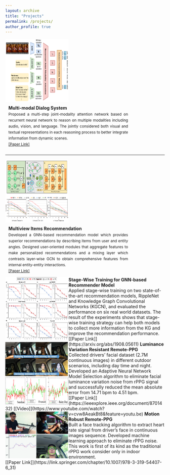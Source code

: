 ```yaml
---
layout: archive
title: "Projects"
permalink: /projects/
author_profile: true
---
```


<div style="float:left">
<img src="/images/AAAI_DSTC.png" align="left" width="200px" height="200px" >
</div>
<div style="margin:10px;float:left;width:75%;text-align:justify;line-height:18px">
<b>Multi-modal Dialog System</b>
<small><br>Proposed a multi-step joint-modality attention network based on recurrent neural network to reason on multiple modalities including audio, vision, and language. The jointly considered both visual and textual representations in each reasoning process to better integrate information from dynamic scenes.
<br>
<a href="https://arxiv.org/abs/2001.06206">[Paper Link]</a></small>
</div>
<div style="clear:both"></div>
<hr> 

<div style="float:left">
<img align="left" width="200px" height="200px" src="/images/SIGIR.png">
</div>
<div style="margin:10px;float:left;width:75%;text-align:justify;line-height:18px">
<b>Multiview Items Recommendation</b>
<small><br>Developed a GNN-based recommendation model which provides superior recommendations by describing items from user and entity angles. Designed user-oriented modules that aggregate features to make personalized recommendations and a mixing layer which contrasts layer-wise GCN to obtain comprehensive features from internal entity-entity interactions. 
<br>
<a href="https://arxiv.org/abs/2005.12516">[Paper Link]</a></small>
</div>
<div style="clear:both"></div>

 
<img align="left" width="200" height="200" src="/images/SW.png">
<b>Stage-Wise Training for GNN-based Recommender Model</b>
<br>Applied stage-wise training on two state-of-the-art recommendation models, RippleNet and Knowledge Graph Convolutional Networks (KGCN), and evaluated the performance on six real world datasets. The result of the experiments shows that stage-wise training strategy can help both models to collect more information from the KG and improve the recommendation performance. 
<br>[[Paper Link]](https://arxiv.org/abs/1908.05611)

 
<img align="left" width="200" height="200" src="/images/ACCESS.png">
<b>Luminance Variation Resistant Remote-PPG</b>
<br>Collected drivers’ facial dataset (2.7M continuous images) in different outdoor scenarios, including day time and night. Developed an Adaptive Neural Network Model Selection algorithm to eliminate facial luminance variation noise from rPPG signal and  successfully reduced the mean absolute error from 14.71 bpm to 4.51 bpm.
<br>[[Paper Link]](https://ieeexplore.ieee.org/document/8701432) [[Video]](https://www.youtube.com/watch?v=cvw8AeakBt8&feature=youtu.be)


<img align="left" width="200" height="150" src="/images/ACCV.png">
<b>Motion Robust Remote-PPG </b>
<br>Built a face tracking algorithm to extract heart rate signal from driver’s face in continuous images sequence. Developed machine learning approach to eliminate rPPG noise. This work is first of its kind as the traditional rPPG work consider only in indoor environment.
<br>[[Paper Link]](https://link.springer.com/chapter/10.1007/978-3-319-54407-6_31)

